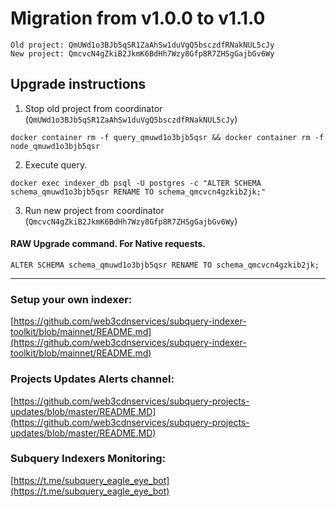 # Migration from v1.0.0 to v1.1.0
```
Old project: QmUWd1o3BJb5qSR1ZaAhSw1duVgQ5bsczdfRNakNUL5cJy
New project: QmcvcN4gZkiB2JkmK6BdHh7Wzy8Gfp8R7ZHSgGajbGv6Wy
```


## Upgrade instructions
 1) Stop old project from coordinator (`QmUWd1o3BJb5qSR1ZaAhSw1duVgQ5bsczdfRNakNUL5cJy`)

```
docker container rm -f query_qmuwd1o3bjb5qsr && docker container rm -f node_qmuwd1o3bjb5qsr
```

 2) Execute query.

```
docker exec indexer_db psql -U postgres -c "ALTER SCHEMA schema_qmuwd1o3bjb5qsr RENAME TO schema_qmcvcn4gzkib2jk;"

```

 3) Run new project from coordinator (`QmcvcN4gZkiB2JkmK6BdHh7Wzy8Gfp8R7ZHSgGajbGv6Wy`)

#### RAW Upgrade command. For Native requests.
`ALTER SCHEMA schema_qmuwd1o3bjb5qsr RENAME TO schema_qmcvcn4gzkib2jk;`


___
### Setup your own indexer:

[https://github.com/web3cdnservices/subquery-indexer-toolkit/blob/mainnet/README.md](https://github.com/web3cdnservices/subquery-indexer-toolkit/blob/mainnet/README.md)

### Projects Updates Alerts channel:

[https://github.com/web3cdnservices/subquery-projects-updates/blob/master/README.MD](https://github.com/web3cdnservices/subquery-projects-updates/blob/master/README.MD)

### Subquery Indexers Monitoring:

[https://t.me/subquery_eagle_eye_bot](https://t.me/subquery_eagle_eye_bot)

